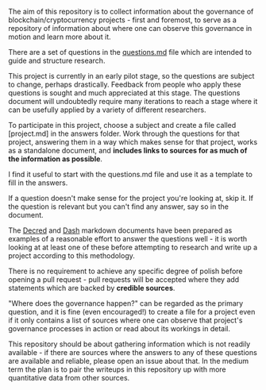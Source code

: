 The aim of this repository is to collect information about the governance of blockchain/cryptocurrency projects - first and foremost, to serve as a repository of information about where one can observe this governance in motion and learn more about it.

There are a set of questions in the [questions.md](questions.md) file which are intended to guide and structure research.

This project is currently in an early pilot stage, so the questions are subject to change, perhaps drastically. Feedback from people who apply these questions is sought and much appreciated at this stage. The questions document will undoubtedly require many iterations to reach a stage where it can be usefully applied by a variety of different researchers.

To participate in this project, choose a subject and create a file called [project.md] in the answers folder. Work through the questions for that project, answering them in a way which makes sense for that project, works as a standalone document, and **includes links to sources for as much of the information as possible**.

I find it useful to start with the questions.md file and use it as a template to fill in the answers.

If a question doesn't make sense for the project you're looking at, skip it. If the question is relevant but you can't find any answer, say so in the document.

The [Decred](/answers/Decred.md) and [Dash](/answers/Dash.md) markdown documents have been prepared as examples of a reasonable effort to answer the questions well - it is worth looking at at least one of these before attempting to research and write up a project according to this methodology.

There is no requirement to achieve any specific degree of polish before opening a pull request - pull requests will be accepted where they add statements which are backed by **credible sources**. 

"Where does the governance happen?" can be regarded as the primary question, and it is fine (even encouraged!) to create a file for a project even if it only contains a list of sources where one can observe that project's governance processes in action or read about its workings in detail.

This repository should be about gathering information which is not readily available - if there are sources where the answers to any of these questions are available and reliable, please open an issue about that. In the medium term the plan is to pair the writeups in this repository up with more quantitative data from other sources. 

